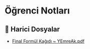 # Öğrenci Notları


<!--Index-->

## 📂 Harici Dosyalar

- [Final Formül Kağıdı ~ YEmreAk.pdf](./Final%20Form%C3%BCl%20Ka%C4%9F%C4%B1d%C4%B1%20~%20YEmreAk.pdf)


<!--Index-->

